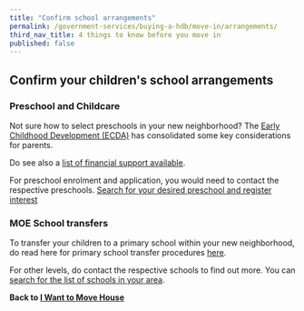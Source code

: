 ```yaml
---
title: "Confirm school arrangements"
permalink: /government-services/buying-a-hdb/move-in/arrangements/
third_nav_title: 4 things to know before you move in  
published: false
---
```


## Confirm your children's school arrangements

### Preschool and Childcare

Not sure how to select preschools in your new neighborhood? The [Early Childhood Development (ECDA)](https://www.ecda.gov.sg/Parents/Pages/Parents-Overview-of-PSE.aspx#SelectingaKindergarten) has consolidated some key considerations for parents.   

Do see also a [list of financial support available](https://www.ecda.gov.sg/Pages/Subsidies-and-Financial-Assistance.aspx).

For preschool enrolment and application, you would need to contact the respective preschools. [Search for your desired preschool and register interest](https://cms.ecda.gov.sg/prweb/IAC/zGwoaxwY6Bz0rcpuMWgTMg%5B%5B*/!STANDARD)


### MOE School transfers

To transfer your children to a primary school within your new neighborhood,  do read here for primary school transfer procedures [here](https://beta.moe.gov.sg/primary/transfers/).

For other levels, do contact the respective schools to find out more. You can [search for the list of schools in your area](https://beta.moe.gov.sg/schoolfinder/).


**Back to [I Want to Move House](/government-services/move-house/overview/)**
